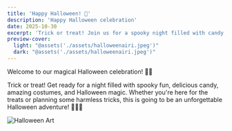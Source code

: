 ```yaml
---
title: 'Happy Halloween! 🎃'
description: 'Happy Halloween celebration'
date: 2025-10-30
excerpt: 'Trick or treat! Join us for a spooky night filled with candy, costumes, and Halloween magic! 🍭👻'
preview-cover:
  light: "@assets('./assets/halloweenairi.jpeg')"
  dark: "@assets('./assets/halloweenairi.jpeg')"
---
```

Welcome to our magical Halloween celebration! 🎃✨ 

Trick or treat! Get ready for a night filled with spooky fun, delicious candy, amazing costumes, and Halloween magic. Whether you're here for the treats or planning some harmless tricks, this is going to be an unforgettable Halloween adventure! 🍭👻🦇

![Halloween Art](./assets/halloweenairi.jpeg)
